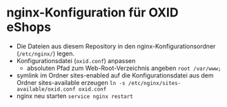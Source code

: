 # nginx-Konfiguration für OXID eShops

* Die Dateien aus diesem Repository in den nginx-Konfigurationsordner (`/etc/nginx/`) legen.
* Konfigurationsdatei (`oxid.conf`) anpassen
  * absoluten Pfad zum Web-Root-Verzeichnis angeben
    `root /var/www;`
* symlink im Ordner sites-enabled auf die Konfigurationsdatei aus dem Ordner sites-available erzeugen
  `ln -s /etc/nginx/sites-available/oxid.conf oxid.conf`
* nginx neu starten
  `service nginx restart`
